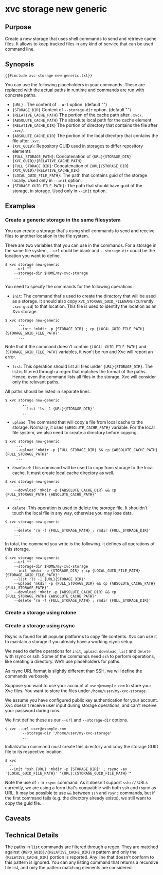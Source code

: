 # xvc storage new generic

## Purpose

Create a new storage that uses shell commands to send and retrieve cache files. 
It allows to keep tracked files in any kind of service that can be used command line.

## Synopsis 

```text
{{#include xvc-storage-new-generic.txt}}
```

You can use the following placeholders in your commands. 
These are replaced with the actual paths in runtime and commands are run with concrete paths. 

- `{URL}` : The content of `--url` option. (default "")
- `{STORAGE_DIR}` Content of `--storage-dir`  option. (default "")
- `{RELATIVE_CACHE_PATH}` The portion of the cache path after `.xvc/`. 
- `{ABSOLUTE_CACHE_PATH}` The absolute local path for the cache element. 
- `{RELATIVE_CACHE_DIR}` The portion of directory that contains the file after `.xvc/`.
- `{ABSOLUTE_CACHE_DIR}` The portion of the local directory that contains the file after `.xvc`.
- `{XVC_GUID}`: Repository GUID used in storages to differ repository elements
- `{FULL_STORAGE_PATH}`: Concatenation of `{URL}{STORAGE_DIR}{XVC_GUID}/{RELATIVE_CACHE_PATH}` 
- `{FULL_STORAGE_DIR}`: Concatenation of `{URL}{STORAGE_DIR}{XVC_GUID}/{RELATIVE_CACHE_DIR}`
- `{LOCAL_GUID_FILE_PATH}`: The path that contains guid of the storage locally. Used only in `--init` option. 
- `{STORAGE_GUID_FILE_PATH}`: The path that should have guid of the storage, in storage. Used only in `--init` option. 

## Examples

### Create a generic storage in the same filesystem

You can create a storage that's using shell commands to send and receive files to another location in the file system. 

There are two variables that you can use in the commands. 
For a storage in the same file system, `--url` could be blank and `--storage-dir` could be the location you want to define. 

```shell
$ xvc storage new-generic
    --url ""
    --storage-dir $HOME/my-xvc-storage
    ...
```

You need to specify the commands for the following operations: 

- `init`: The command that's used to create the directory that will be used as a storage. 
It should also copy `XVC_STORAGE_GUID_FILENAME` (currently `.xvc-guid`) to that location. 
This file is used to identify the location as an Xvc storage. 

```shell
$ xvc storage new-generic
      ...
      --init 'mkdir -p {STORAGE_DIR} ; cp {LOCAL_GUID_FILE_PATH} {STORAGE_GUID_FILE_PATH}'
      ...
```

Note that if the command doesn't contain `{LOCAL_GUID_FILE_PATH}` and `{STORAGE_GUID_FILE_PATH}` variables, it won't be run and Xvc will report an error.

- `list`: This operation should list all files under `{URL}{STORAGE_DIR}`.
The list is filtered through a regex that matches the format of the paths. 
Hence, even the command lists all files in the storage, Xvc will consider only the relevant paths.

All paths should be listed in separate lines. 

```shell
$ xvc storage new-generic
        ...
        --list 'ls -1 {URL}{STORAGE_DIR}'
        ...
```

- `upload`: The command that will copy a file from local cache to the storage. 
Normally, it uses `{ABSOLUTE_CACHE_PATH}` variable.
For the local file system, we also need to create a directory before copying. 

```shell
$ xvc storage new-generic
     ...
     --upload 'mkdir -p {FULL_STORAGE_DIR} && cp {ABSOLUTE_CACHE_PATH} {FULL_STORAGE_PATH}'
     ...
```

- `download`: This command will be used to copy from storage to the local cache. 
It must create local cache directory as well. 

```shell
$ xvc storage new-generic
    ...
    --download 'mkdir -p {ABSOLUTE_CACHE_DIR} && cp {FULL_STORAGE_PATH} {ABSOLUTE_CACHE_PATH}'
    ...
```

- `delete`: This operation is used to delete the _storage_ file. 
It shouldn't touch the local file in any way, otherwise you may lose data. 

```shell
$ xvc storage new-generic
    ...
    --delete 'rm -f {FULL_STORAGE_PATH} ; rmdir {FULL_STORAGE_DIR}'
    ...
```

In total, the command you write is the following. 
It defines all operations of this storage. 

```shell
$ xvc storage new-generic
    --url ""
    --storage-dir $HOME/my-xvc-storage
    --init 'mkdir -p {STORAGE_DIR} ; cp {LOCAL_GUID_FILE_PATH} {STORAGE_GUID_FILE_PATH}'
    --list 'ls -1 {URL}{STORAGE_DIR}'
    --upload 'mkdir -p {FULL_STORAGE_DIR} && cp {ABSOLUTE_CACHE_PATH} {FULL_STORAGE_PATH}'
    --download 'mkdir -p {ABSOLUTE_CACHE_DIR} && cp {FULL_STORAGE_PATH} {ABSOLUTE_CACHE_PATH}'
    --delete 'rm -f {FULL_STORAGE_PATH} ; rmdir {FULL_STORAGE_DIR}'
```

### Create a storage using rclone

### Create a storage using rsync

Rsync is found for all popular platforms to copy file contents. 
Xvc can use it to maintain a storage if you already have a working rsync setup.

We need to define operations for `init`, `upload`, `download`, `list` and `delete` with rsync or ssh. 
Some of the commands need `ssh` to perform operations, like creating a directory. 
We'll use placeholders for paths. 

As rsync URL format is slightly different than SSH, we will define the commands verbosely. 

Suppose you want to use your account at `user@example.com` to store your Xvc files. 
You want to store the files under `/home/user/my-xvc-storage`. 

We assume you have configured public key authentication for your account. 
Xvc doesn't receive user input during storage operations, and can't receive your password during runs. 

We first define these as our `--url` and `--storage-dir` options. 

```shell
$ xvc --url user@example.com 
        --storage-dir '/home/user/my-xvc-storage'
        ...
```

Initialization command must create this directory and copy the storage GUID file to its respective location. 

```shell
$ xvc 
  ...
  --init "ssh {URL} 'mkdir -p {STORAGE_DIR}' ; rsync -av '{LOCAL_GUID_FILE_PATH}' '{URL}:{STORAGE_GUID_FILE_PATH}'"
```

Note the use of `:` in `rsync` command. 
As it doesn't support `ssh://` URLs currently, we are using a form that's compatible with both ssh and rsync as URL.
It may be possible to use `&&` between `ssh` and `rsync` commands, but if the first command fails (e.g. the directory already exists), we still want to copy the guid file. 


## Caveats

## Technical Details

The paths in `list` commands are filtered through a regex. 
They are matched against `{REPO_GUID}/{RELATIVE_CACHE_DIR}/0` pattern and only the `{RELATIVE_CACHE_DIR}` portion is reported.
Any line that doesn't conform to this pattern is ignored. 
You can any listing command that returns a recursive file list, and only the pattern matching elements are considered.
